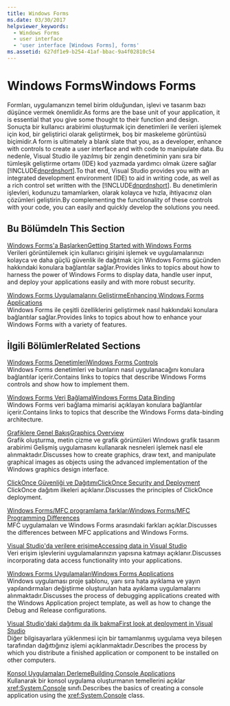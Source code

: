 ```yaml
---
title: Windows Forms
ms.date: 03/30/2017
helpviewer_keywords:
  - Windows Forms
  - user interface
  - 'user interface [Windows Forms], forms'
ms.assetid: 627df1e9-b254-41af-bbac-9a4f02810c54
---
```

# <a name="windows-forms"></a><span data-ttu-id="8c26d-102">Windows Forms</span><span class="sxs-lookup"><span data-stu-id="8c26d-102">Windows Forms</span></span>
<span data-ttu-id="8c26d-103">Formları, uygulamanızın temel birim olduğundan, işlevi ve tasarım bazı düşünce vermek önemlidir.</span><span class="sxs-lookup"><span data-stu-id="8c26d-103">As forms are the base unit of your application, it is essential that you give some thought to their function and design.</span></span> <span data-ttu-id="8c26d-104">Sonuçta bir kullanıcı arabirimi oluşturmak için denetimleri ile verileri işlemek için kod, bir geliştirici olarak geliştirmek, boş bir maskeleme görüntüsü biçimidir.</span><span class="sxs-lookup"><span data-stu-id="8c26d-104">A form is ultimately a blank slate that you, as a developer, enhance with controls to create a user interface and with code to manipulate data.</span></span> <span data-ttu-id="8c26d-105">Bu nedenle, Visual Studio ile yazılmış bir zengin denetiminin yanı sıra bir tümleşik geliştirme ortamı (IDE) kod yazmada yardımcı olmak üzere sağlar [!INCLUDE[dnprdnshort](../../../includes/dnprdnshort-md.md)].</span><span class="sxs-lookup"><span data-stu-id="8c26d-105">To that end, Visual Studio provides you with an integrated development environment (IDE) to aid in writing code, as well as a rich control set written with the [!INCLUDE[dnprdnshort](../../../includes/dnprdnshort-md.md)].</span></span> <span data-ttu-id="8c26d-106">Bu denetimlerin işlevleri, kodunuzu tamamlarken, olarak kolayca ve hızla, ihtiyacınız olan çözümleri geliştirin.</span><span class="sxs-lookup"><span data-stu-id="8c26d-106">By complementing the functionality of these controls with your code, you can easily and quickly develop the solutions you need.</span></span>  
  
## <a name="in-this-section"></a><span data-ttu-id="8c26d-107">Bu Bölümde</span><span class="sxs-lookup"><span data-stu-id="8c26d-107">In This Section</span></span>  
 [<span data-ttu-id="8c26d-108">Windows Forms'a Başlarken</span><span class="sxs-lookup"><span data-stu-id="8c26d-108">Getting Started with Windows Forms</span></span>](../../../docs/framework/winforms/getting-started-with-windows-forms.md)  
 <span data-ttu-id="8c26d-109">Verileri görüntülemek için kullanıcı girişini işlemek ve uygulamalarınızı kolayca ve daha güçlü güvenlik ile dağıtmak için Windows Forms gücünden hakkındaki konulara bağlantılar sağlar.</span><span class="sxs-lookup"><span data-stu-id="8c26d-109">Provides links to topics about how to harness the power of Windows Forms to display data, handle user input, and deploy your applications easily and with more robust security.</span></span>  
  
 [<span data-ttu-id="8c26d-110">Windows Forms Uygulamalarını Geliştirme</span><span class="sxs-lookup"><span data-stu-id="8c26d-110">Enhancing Windows Forms Applications</span></span>](../../../docs/framework/winforms/advanced/index.md)  
 <span data-ttu-id="8c26d-111">Windows Forms ile çeşitli özelliklerini geliştirmek nasıl hakkındaki konulara bağlantılar sağlar.</span><span class="sxs-lookup"><span data-stu-id="8c26d-111">Provides links to topics about how to enhance your Windows Forms with a variety of features.</span></span>  
  
## <a name="related-sections"></a><span data-ttu-id="8c26d-112">İlgili Bölümler</span><span class="sxs-lookup"><span data-stu-id="8c26d-112">Related Sections</span></span>  
 [<span data-ttu-id="8c26d-113">Windows Forms Denetimleri</span><span class="sxs-lookup"><span data-stu-id="8c26d-113">Windows Forms Controls</span></span>](../../../docs/framework/winforms/controls/index.md)  
 <span data-ttu-id="8c26d-114">Windows Forms denetimleri ve bunların nasıl uygulanacağını konulara bağlantılar içerir.</span><span class="sxs-lookup"><span data-stu-id="8c26d-114">Contains links to topics that describe Windows Forms controls and show how to implement them.</span></span>  
  
 [<span data-ttu-id="8c26d-115">Windows Forms Veri Bağlama</span><span class="sxs-lookup"><span data-stu-id="8c26d-115">Windows Forms Data Binding</span></span>](../../../docs/framework/winforms/windows-forms-data-binding.md)  
 <span data-ttu-id="8c26d-116">Windows Forms veri bağlama mimarisi açıklayan konulara bağlantılar içerir.</span><span class="sxs-lookup"><span data-stu-id="8c26d-116">Contains links to topics that describe the Windows Forms data-binding architecture.</span></span>  
  
 [<span data-ttu-id="8c26d-117">Grafiklere Genel Bakış</span><span class="sxs-lookup"><span data-stu-id="8c26d-117">Graphics Overview</span></span>](../../../docs/framework/winforms/advanced/graphics-overview-windows-forms.md)  
 <span data-ttu-id="8c26d-118">Grafik oluşturma, metin çizme ve grafik görüntüleri Windows grafik tasarım arabirimi Gelişmiş uygulamasını kullanarak nesneleri işlemek nasıl ele alınmaktadır.</span><span class="sxs-lookup"><span data-stu-id="8c26d-118">Discusses how to create graphics, draw text, and manipulate graphical images as objects using the advanced implementation of the Windows graphics design interface.</span></span>  
  
 [<span data-ttu-id="8c26d-119">ClickOnce Güvenliği ve Dağıtımı</span><span class="sxs-lookup"><span data-stu-id="8c26d-119">ClickOnce Security and Deployment</span></span>](/visualstudio/deployment/clickonce-security-and-deployment)  
 <span data-ttu-id="8c26d-120">ClickOnce dağıtım ilkeleri açıklanır.</span><span class="sxs-lookup"><span data-stu-id="8c26d-120">Discusses the principles of ClickOnce deployment.</span></span>  
  
 [<span data-ttu-id="8c26d-121">Windows Forms/MFC programlama farkları</span><span class="sxs-lookup"><span data-stu-id="8c26d-121">Windows Forms/MFC Programming Differences</span></span>](/cpp/dotnet/windows-forms-mfc-programming-differences)  
 <span data-ttu-id="8c26d-122">MFC uygulamaları ve Windows Forms arasındaki farkları açıklar.</span><span class="sxs-lookup"><span data-stu-id="8c26d-122">Discusses the differences between MFC applications and Windows Forms.</span></span>  
  
 [<span data-ttu-id="8c26d-123">Visual Studio'da verilere erişime</span><span class="sxs-lookup"><span data-stu-id="8c26d-123">Accessing data in Visual Studio</span></span>](/visualstudio/data-tools/accessing-data-in-visual-studio)  
 <span data-ttu-id="8c26d-124">Veri erişim işlevlerini uygulamalarınızın yapısına katmayı açıklanır.</span><span class="sxs-lookup"><span data-stu-id="8c26d-124">Discusses incorporating data access functionality into your applications.</span></span>  
  
 [<span data-ttu-id="8c26d-125">Windows Forms Uygulamaları</span><span class="sxs-lookup"><span data-stu-id="8c26d-125">Windows Forms Applications</span></span>](/visualstudio/debugger/debugging-preparation-windows-forms-applications)  
 <span data-ttu-id="8c26d-126">Windows uygulaması proje şablonu, yanı sıra hata ayıklama ve yayın yapılandırmaları değiştirme oluşturulan hata ayıklama uygulamalarını alınmaktadır.</span><span class="sxs-lookup"><span data-stu-id="8c26d-126">Discusses the process of debugging applications created with the Windows Application project template, as well as how to change the Debug and Release configurations.</span></span>  
  
 [<span data-ttu-id="8c26d-127">Visual Studio'daki dağıtımı da ilk bakma</span><span class="sxs-lookup"><span data-stu-id="8c26d-127">First look at deployment in Visual Studio</span></span>](/visualstudio/deployment/deploying-applications-services-and-components)  
 <span data-ttu-id="8c26d-128">Diğer bilgisayarlara yüklenmesi için bir tamamlanmış uygulama veya bileşen tarafından dağıttığınız işlemi açıklanmaktadır.</span><span class="sxs-lookup"><span data-stu-id="8c26d-128">Describes the process by which you distribute a finished application or component to be installed on other computers.</span></span>  
  
 [<span data-ttu-id="8c26d-129">Konsol Uygulamaları Derleme</span><span class="sxs-lookup"><span data-stu-id="8c26d-129">Building Console Applications</span></span>](../../../docs/standard/building-console-apps.md)  
 <span data-ttu-id="8c26d-130">Kullanarak bir konsol uygulama oluşturmanın temellerini açıklar <xref:System.Console> sınıfı.</span><span class="sxs-lookup"><span data-stu-id="8c26d-130">Describes the basics of creating a console application using the <xref:System.Console> class.</span></span>
